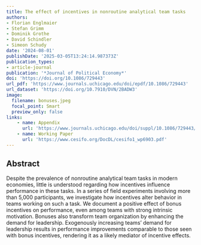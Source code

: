 ```yaml
---
title: The effect of incentives in nonroutine analytical team tasks
authors:
- Florian Englmaier
- Stefan Grimm
- Dominik Grothe
- David Schindler
- Simeon Schudy
date: '2024-08-01'
publishDate: '2025-03-05T13:24:14.987373Z'
publication_types:
- article-journal
publication: '*Journal of Political Economy*'
doi: 'https://doi.org/10.1086/729443'
url_pdf: 'https://www.journals.uchicago.edu/doi/epdf/10.1086/729443'
url_dataset: 'https://doi.org/10.7910/DVN/2BADW3'
image:
  filename: bonuses.jpeg
  focal_point: Smart
  preview_only: false
links:
    - name: Appendix
      url: 'https://www.journals.uchicago.edu/doi/suppl/10.1086/729443/suppl_file/20220251Appendix.pdf'
    - name: Working Paper
      url: 'https://www.cesifo.org/DocDL/cesifo1_wp6903.pdf' 
---
```


## Abstract

Despite the prevalence of nonroutine analytical team tasks in modern economies, little is understood regarding how incentives influence performance in these tasks. In a series of field experiments involving more than 5,000 participants, we investigate how incentives alter behavior in teams working on such a task. We document a positive effect of bonus incentives on performance, even among teams with strong intrinsic motivation. Bonuses also transform team organization by enhancing the demand for leadership. Exogenously increasing teams’ demand for leadership results in performance improvements comparable to those seen with bonus incentives, rendering it as a likely mediator of incentive effects.